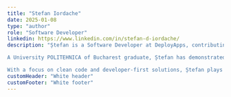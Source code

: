 ```yaml
---
title: "Stefan Iordache"
date: 2025-01-08
type: "author"
role: "Software Developer"
linkedin: https://www.linkedin.com/in/stefan-d-iordache/
description: "Ștefan is a Software Developer at DeployApps, contributing to the platform’s innovative solutions for simplifying app development and deployment. With a strong foundation in Go and TypeScript, Ștefan is passionate about creating efficient, scalable systems that empower developers worldwide.

A University POLITEHNICA of Bucharest graduate, Ștefan has demonstrated technical excellence through his academic achievements, including participation in the National Informatics Olympiad, and practical experience as a Co-Founder at CodeTruck.io. His dedication to continuous improvement extends to his involvement in student organizations, where he supported IT initiatives.

With a focus on clean code and developer-first solutions, Ștefan plays an integral role in driving DeployApps’s mission to redefine the development experience."
customHeader: "White header"
customFooter: "White footer"
---
```

